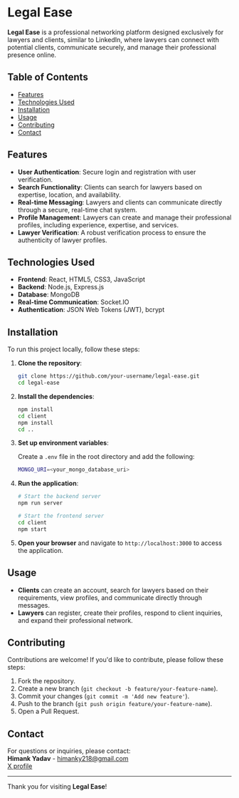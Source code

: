 # Legal Ease

**Legal Ease** is a professional networking platform designed exclusively for lawyers and clients, similar to LinkedIn, where lawyers can connect with potential clients, communicate securely, and manage their professional presence online.

## Table of Contents

- [Features](#features)
- [Technologies Used](#technologies-used)
- [Installation](#installation)
- [Usage](#usage)
- [Contributing](#contributing)
- [Contact](#contact)

## Features

- **User Authentication**: Secure login and registration with user verification.
- **Search Functionality**: Clients can search for lawyers based on expertise, location, and availability.
- **Real-time Messaging**: Lawyers and clients can communicate directly through a secure, real-time chat system.
- **Profile Management**: Lawyers can create and manage their professional profiles, including experience, expertise, and services.
- **Lawyer Verification**: A robust verification process to ensure the authenticity of lawyer profiles.

## Technologies Used

- **Frontend**: React, HTML5, CSS3, JavaScript
- **Backend**: Node.js, Express.js
- **Database**: MongoDB
- **Real-time Communication**: Socket.IO
- **Authentication**: JSON Web Tokens (JWT), bcrypt

## Installation

To run this project locally, follow these steps:

1. **Clone the repository**:

    ```bash
    git clone https://github.com/your-username/legal-ease.git
    cd legal-ease
    ```

2. **Install the dependencies**:

    ```bash
    npm install
    cd client
    npm install
    cd ..
    ```

3. **Set up environment variables**:

    Create a `.env` file in the root directory and add the following:

    ```bash
    MONGO_URI=<your_mongo_database_uri>
    ```

4. **Run the application**:

    ```bash
    # Start the backend server
    npm run server

    # Start the frontend server
    cd client
    npm start
    ```

5. **Open your browser** and navigate to `http://localhost:3000` to access the application.

## Usage

- **Clients** can create an account, search for lawyers based on their requirements, view profiles, and communicate directly through messages.
- **Lawyers** can register, create their profiles, respond to client inquiries, and expand their professional network.

## Contributing

Contributions are welcome! If you'd like to contribute, please follow these steps:

1. Fork the repository.
2. Create a new branch (`git checkout -b feature/your-feature-name`).
3. Commit your changes (`git commit -m 'Add new feature'`).
4. Push to the branch (`git push origin feature/your-feature-name`).
5. Open a Pull Request.

## Contact

For questions or inquiries, please contact:  
**Himank Yadav** - [himanky218@gmail.com](mailto:himanky218@gmail.com)  
[X profile](https://x.com/himankyadavv)

---

Thank you for visiting **Legal Ease**!
